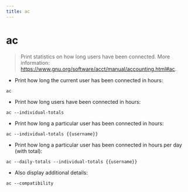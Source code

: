 ```yaml
---
title: ac
---
```

# ac

> Print statistics on how long users have been connected.
> More information: <https://www.gnu.org/software/acct/manual/accounting.html#ac>.

- Print how long the current user has been connected in hours:

`ac`

- Print how long users have been connected in hours:

`ac --individual-totals`

- Print how long a particular user has been connected in hours:

`ac --individual-totals {{username}}`

- Print how long a particular user has been connected in hours per day (with total):

`ac --daily-totals --individual-totals {{username}}`

- Also display additional details:

`ac --compatibility`
